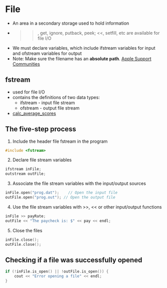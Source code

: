 # File
- An area in a secondary storage used to hold information
- >>, get, ignore, putback, peek; <<, setfill, etc are available for file I/O
- We must declare variables, which include ifstream variables for input and ofstream variables for output
- Note: Make sure the filename has an **absolute path**. [Apple Support Communities](https://discussions.apple.com/thread/6588941?start=0&tstart=0)

## fstream
- used for file I/O
- contains the definitions of two data types:
    + ifstream - input file stream
    + ofstream - output file stream
- [calc_average_scores](https://github.com/mnishiguchi/cpp_practice_code/blob/master/cs1/chap3_programming_exercises/calc_average_scores/calc_average_scores/main.cpp)

## The five-step process
1. Include the header file fstream in the program
```cpp
#include <fstream>
```

2. Declare file stream variables
```cpp
ifstream inFile;
outstream outFile;
```

3. Associate the file stream variables with the input/output sources
```cpp
inFile.open("prog.dat");    // Open the input file
outFile.open("prog.out"); // Open the output file
```

4. Use the file stream variables with >>, << or other input/output functions
```cpp
inFile >> payRate;
outFile << "The paycheck is: $" << pay << endl;
```

5. Close the files 
```cpp
inFile.close(); 
outFile.close();
```

## Checking if a file was successfully opened

```cpp
if (!inFile.is_open() || !outFile.is_open()) {
    cout << "Error opening a file" << endl;
}
```

